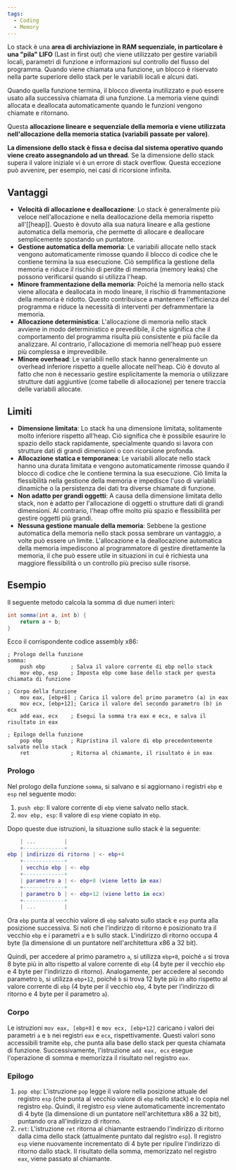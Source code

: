 ```yaml
---
tags:
  - Coding
  - Memory
---
```



Lo stack è una **area di archiviazione in RAM sequenziale, in particolare è una "pila" LIFO** (Last in first out) che viene utilizzato per gestire variabili locali, parametri di funzione e informazioni sul controllo del flusso del programma. Quando viene chiamata una funzione, un blocco è riservato nella parte superiore dello stack per le variabili locali e alcuni dati.

Quando quella funzione termina, il blocco diventa inutilizzato e può essere usato alla successiva chiamata di una funzione. La memoria viene quindi allocata e deallocata automaticamente quando le funzioni vengono chiamate e ritornano. 

Questa **allocazione lineare e sequenziale della memoria e viene utilizzata nell'allocazione della memoria statica (variabili passate per valore)**.

**La dimensione dello stack è fissa e decisa dal sistema operativo quando viene creato assegnandolo ad un thread**. Se la dimensione dello stack supera il valore iniziale vi è un errore di stack overflow. Questa eccezione può avvenire, per esempio, nei casi di ricorsione infinita.

## Vantaggi
- **Velocità di allocazione e deallocazione**: Lo stack è generalmente più veloce nell'allocazione e nella deallocazione della memoria rispetto all'[[heap]]. Questo è dovuto alla sua natura lineare e alla gestione automatica della memoria, che permette di allocare e deallocare semplicemente spostando un puntatore.
- **Gestione automatica della memoria**: Le variabili allocate nello stack vengono automaticamente rimosse quando il blocco di codice che le contiene termina la sua esecuzione. Ciò semplifica la gestione della memoria e riduce il rischio di perdite di memoria (memory leaks) che possono verificarsi quando si utilizza l'heap.
- **Minore frammentazione della memoria**: Poiché la memoria nello stack viene allocata e deallocata in modo lineare, il rischio di frammentazione della memoria è ridotto. Questo contribuisce a mantenere l'efficienza del programma e riduce la necessità di interventi per deframmentare la memoria.
- **Allocazione deterministica**: L'allocazione di memoria nello stack avviene in modo deterministico e prevedibile, il che significa che il comportamento del programma risulta più consistente e più facile da analizzare. Al contrario, l'allocazione di memoria nell'heap può essere più complessa e imprevedibile.
- **Minore overhead**: Le variabili nello stack hanno generalmente un overhead inferiore rispetto a quelle allocate nell'heap. Ciò è dovuto al fatto che non è necessario gestire esplicitamente la memoria o utilizzare strutture dati aggiuntive (come tabelle di allocazione) per tenere traccia delle variabili allocate.

## Limiti
* **Dimensione limitata**: Lo stack ha una dimensione limitata, solitamente molto inferiore rispetto all'heap. Ciò significa che è possibile esaurire lo spazio dello stack rapidamente, specialmente quando si lavora con strutture dati di grandi dimensioni o con ricorsione profonda.
* **Allocazione statica e temporanea**: Le variabili allocate nello stack hanno una durata limitata e vengono automaticamente rimosse quando il blocco di codice che le contiene termina la sua esecuzione. Ciò limita la flessibilità nella gestione della memoria e impedisce l'uso di variabili dinamiche o la persistenza dei dati tra diverse chiamate di funzione.
* **Non adatto per grandi oggetti**: A causa della dimensione limitata dello stack, non è adatto per l'allocazione di oggetti o strutture dati di grandi dimensioni. Al contrario, l'heap offre molto più spazio e flessibilità per gestire oggetti più grandi.
* **Nessuna gestione manuale della memoria**: Sebbene la gestione automatica della memoria nello stack possa sembrare un vantaggio, a volte può essere un limite. L'allocazione e la deallocazione automatica della memoria impediscono al programmatore di gestire direttamente la memoria, il che può essere utile in situazioni in cui è richiesta una maggiore flessibilità o un controllo più preciso sulle risorse.

## Esempio
Il seguente metodo calcola la somma di due numeri interi:
```csharp
int somma(int a, int b) {
    return a + b;
}
```
Ecco il corrispondente codice assembly x86:

```assembly
; Prologo della funzione
somma:
    push ebp        ; Salva il valore corrente di ebp nello stack
    mov ebp, esp    ; Imposta ebp come base dello stack per questa chiamata di funzione

; Corpo della funzione
    mov eax, [ebp+8] ; Carica il valore del primo parametro (a) in eax
    mov ecx, [ebp+12]; Carica il valore del secondo parametro (b) in ecx
    add eax, ecx    ; Esegui la somma tra eax e ecx, e salva il risultato in eax

; Epilogo della funzione
    pop ebp         ; Ripristina il valore di ebp precedentemente salvato nello stack
    ret             ; Ritorna al chiamante, il risultato è in eax
```

### Prologo

Nel prologo della funzione `somma`, si salvano e si aggiornano i registri `ebp` e `esp` nel seguente modo:

1.  `push ebp`: Il valore corrente di `ebp` viene salvato nello stack.
2.  `mov ebp, esp`: Il valore di `esp` viene copiato in `ebp`.

Dopo queste due istruzioni, la situazione sullo stack è la seguente:

```lua
    | ...         |
    +-------------+
ebp | indirizzo di ritorno | <- ebp+4
    +-------------+
    | vecchio ebp | <- ebp
    +-------------+
    | parametro a | <- ebp+8 (viene letto in eax)
    +-------------+
    | parametro b | <- ebp+12 (viene letto in ecx)
    +-------------+
    | ...         |
```

Ora `ebp` punta al vecchio valore di `ebp` salvato sullo stack e `esp` punta alla posizione successiva. Si noti che l'indirizzo di ritorno è posizionato tra il vecchio `ebp` e i parametri `a` e `b` sullo stack. L'indirizzo di ritorno occupa 4 byte (la dimensione di un puntatore nell'architettura x86 a 32 bit).

Quindi, per accedere al primo parametro `a`, si utilizza `ebp+8`, poiché `a` si trova 8 byte più in alto rispetto al valore corrente di `ebp` (4 byte per il vecchio `ebp` e 4 byte per l'indirizzo di ritorno). Analogamente, per accedere al secondo parametro `b`, si utilizza `ebp+12`, poiché `b` si trova 12 byte più in alto rispetto al valore corrente di `ebp` (4 byte per il vecchio `ebp`, 4 byte per l'indirizzo di ritorno e 4 byte per il parametro `a`).

### Corpo
Le istruzioni `mov eax, [ebp+8]` e `mov ecx, [ebp+12]` caricano i valori dei parametri `a` e `b` nei registri `eax` e `ecx`, rispettivamente.
Questi valori sono accessibili tramite `ebp`, che punta alla base dello stack per questa chiamata di funzione.
Successivamente, l'istruzione `add eax, ecx` esegue l'operazione di somma e memorizza il risultato nel registro `eax`.

### Epilogo

1.  `pop ebp`: L'istruzione `pop` legge il valore nella posizione attuale del registro `esp` (che punta al vecchio valore di `ebp` nello stack) e lo copia nel registro `ebp`. Quindi, il registro `esp` viene automaticamente incrementato di 4 byte (la dimensione di un puntatore nell'architettura x86 a 32 bit), puntando ora all'indirizzo di ritorno.
2.  `ret`: L'istruzione `ret` ritorna al chiamante estraendo l'indirizzo di ritorno dalla cima dello stack (attualmente puntato dal registro `esp`). Il registro `esp` viene nuovamente incrementato di 4 byte per ripulire l'indirizzo di ritorno dallo stack. Il risultato della somma, memorizzato nel registro `eax`, viene passato al chiamante.

